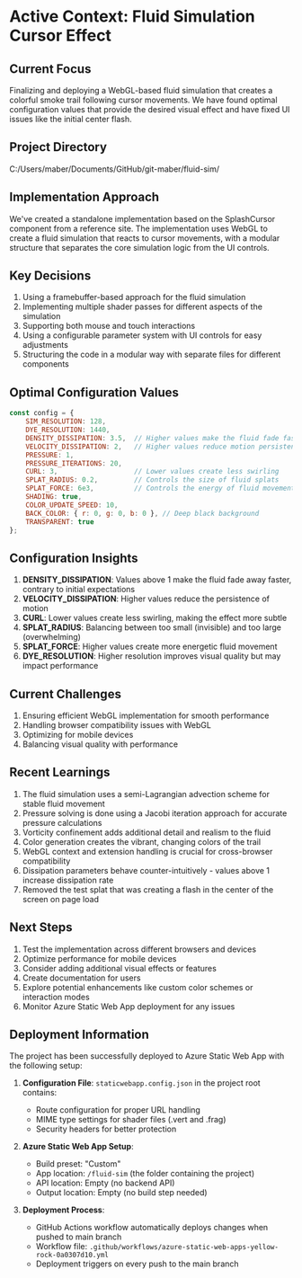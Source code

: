 # Active Context: Fluid Simulation Cursor Effect

## Current Focus
Finalizing and deploying a WebGL-based fluid simulation that creates a colorful smoke trail following cursor movements. We have found optimal configuration values that provide the desired visual effect and have fixed UI issues like the initial center flash.

## Project Directory
C:/Users/maber/Documents/GitHub/git-maber/fluid-sim/

## Implementation Approach
We've created a standalone implementation based on the SplashCursor component from a reference site. The implementation uses WebGL to create a fluid simulation that reacts to cursor movements, with a modular structure that separates the core simulation logic from the UI controls.

## Key Decisions
1. Using a framebuffer-based approach for the fluid simulation
2. Implementing multiple shader passes for different aspects of the simulation
3. Supporting both mouse and touch interactions
4. Using a configurable parameter system with UI controls for easy adjustments
5. Structuring the code in a modular way with separate files for different components

## Optimal Configuration Values
```javascript
const config = {
    SIM_RESOLUTION: 128,
    DYE_RESOLUTION: 1440,
    DENSITY_DISSIPATION: 3.5,  // Higher values make the fluid fade faster
    VELOCITY_DISSIPATION: 2,   // Higher values reduce motion persistence
    PRESSURE: 1,
    PRESSURE_ITERATIONS: 20,
    CURL: 3,                   // Lower values create less swirling
    SPLAT_RADIUS: 0.2,         // Controls the size of fluid splats
    SPLAT_FORCE: 6e3,          // Controls the energy of fluid movement
    SHADING: true,
    COLOR_UPDATE_SPEED: 10,
    BACK_COLOR: { r: 0, g: 0, b: 0 }, // Deep black background
    TRANSPARENT: true
};
```

## Configuration Insights
1. **DENSITY_DISSIPATION**: Values above 1 make the fluid fade away faster, contrary to initial expectations
2. **VELOCITY_DISSIPATION**: Higher values reduce the persistence of motion
3. **CURL**: Lower values create less swirling, making the effect more subtle
4. **SPLAT_RADIUS**: Balancing between too small (invisible) and too large (overwhelming)
5. **SPLAT_FORCE**: Higher values create more energetic fluid movement
6. **DYE_RESOLUTION**: Higher resolution improves visual quality but may impact performance

## Current Challenges
1. Ensuring efficient WebGL implementation for smooth performance
2. Handling browser compatibility issues with WebGL
3. Optimizing for mobile devices
4. Balancing visual quality with performance

## Recent Learnings
1. The fluid simulation uses a semi-Lagrangian advection scheme for stable fluid movement
2. Pressure solving is done using a Jacobi iteration approach for accurate pressure calculations
3. Vorticity confinement adds additional detail and realism to the fluid
4. Color generation creates the vibrant, changing colors of the trail
5. WebGL context and extension handling is crucial for cross-browser compatibility
6. Dissipation parameters behave counter-intuitively - values above 1 increase dissipation rate
7. Removed the test splat that was creating a flash in the center of the screen on page load

## Next Steps
1. Test the implementation across different browsers and devices
2. Optimize performance for mobile devices
3. Consider adding additional visual effects or features
4. Create documentation for users
5. Explore potential enhancements like custom color schemes or interaction modes
6. Monitor Azure Static Web App deployment for any issues

## Deployment Information
The project has been successfully deployed to Azure Static Web App with the following setup:

1. **Configuration File**: `staticwebapp.config.json` in the project root contains:
   - Route configuration for proper URL handling
   - MIME type settings for shader files (.vert and .frag)
   - Security headers for better protection

2. **Azure Static Web App Setup**:
   - Build preset: "Custom"
   - App location: `/fluid-sim` (the folder containing the project)
   - API location: Empty (no backend API)
   - Output location: Empty (no build step needed)

3. **Deployment Process**:
   - GitHub Actions workflow automatically deploys changes when pushed to main branch
   - Workflow file: `.github/workflows/azure-static-web-apps-yellow-rock-0a0307d10.yml`
   - Deployment triggers on every push to the main branch
